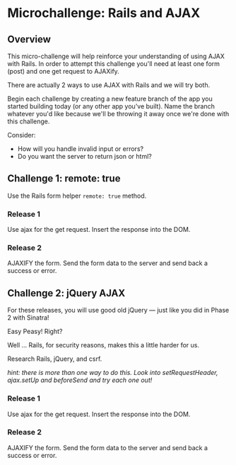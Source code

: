 # Microchallenge: Rails and AJAX

## Overview

This micro-challenge will help reinforce your understanding of using AJAX with Rails. In order to attempt this challenge you'll need at least one form (post) and one get request to AJAXify.

There are actually 2 ways to use AJAX with Rails and we will try both.

Begin each challenge by creating a new feature branch of the app you started building today (or any other app you've built). Name the branch whatever you'd like because we'll be throwing it away once we're done with this challenge.

Consider:
- How will you handle invalid input or errors?
- Do you want the server to return json or html?

## Challenge 1: remote: true

Use the Rails form helper `remote: true` method.

### Release 1

Use ajax for the get request.  Insert the response into the DOM.

### Release 2

AJAXIFY the form.  Send the form data to the server and send back a success or error.



## Challenge 2: jQuery AJAX

For these releases, you will use good old jQuery &mdash; just like you did in Phase 2 with Sinatra!

Easy Peasy! Right?

Well ... Rails, for security reasons, makes this a little harder for us.

Research Rails, jQuery, and csrf.

*hint: there is more than one way to do this.  Look into setRequestHeader, ajax.setUp and beforeSend and try each one out!*

### Release 1

Use ajax for the get request.  Insert the response into the DOM.

### Release 2

AJAXIFY the form.  Send the form data to the server and send back a success or error.

